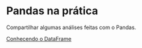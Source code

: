 # Pandas na prática

Compartilhar algumas análises feitas com o Pandas.

[Conhecendo o DataFrame](https://github.com/aceslima/pandas_na_pratica/blob/master/Conhecendo%20o%20DataFrame.ipynb)
